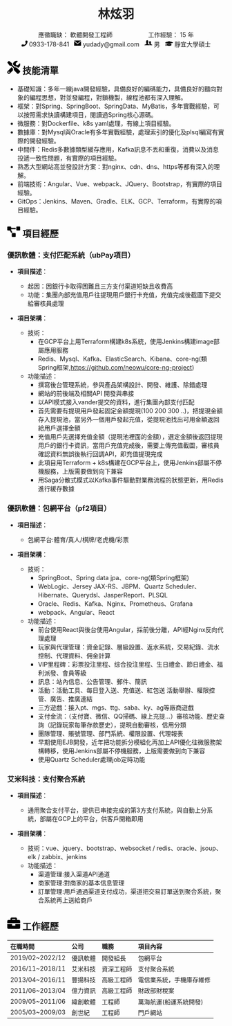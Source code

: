 <center>
    <h1>林炫羽</h1>
    <div>          
        <span>應徵職缺：</span>
        <span>軟體開發工程師</span>
        &nbsp;&nbsp;&nbsp;&nbsp;&nbsp;&nbsp;&nbsp;&nbsp;&nbsp;&nbsp;&nbsp;&nbsp;&nbsp;&nbsp;&nbsp;&nbsp;&nbsp;&nbsp;&nbsp;
        <span>工作經驗：</span>
        <span>15 年</span>  
    </div>
    <div>
        <span>
            <img src="assets/phone-solid.svg" width="14px">
            0933-178-841
        </span>
        &nbsp;
        <span>
            <img src="assets/mail-filled-svgrepo-com.svg" width="16px">
            yudady@gmail.com
        </span>
        &nbsp;
        <span>
            <img src="assets/man-and-woman-avatar-svgrepo-com.svg" width="18px">
            男
        </span>
        &nbsp;
        <span>
            <img src="assets/graduation-cap-solid.svg" width="18px">
            靜宜大學碩士
        </span>
    </div>
</center>

## <img src="assets/tools-solid.svg" width="30px"> 技能清單

- 基礎知識：多年一線java開發經驗，具備良好的編碼能力，具備良好的麵向對象的編程思想，對並發編程，對鎖機製，線程池都有深入理解。
- 框架：對Spring、SpringBoot、SpringData、MyBatis，多年實戰經驗，可以按照需求快讀構建項目，閱讀過Spring核心源碼。
- 微服務：對Dockerfile、k8s yaml處理，有線上項目經驗。
- 數據庫：對Mysql與Oracle有多年實戰經驗，處理索引的優化及plsql編寫有實際的開發經驗。
- 中間件：Redis多數據類型緩存應用，Kafka訊息不丟和重復，消費以及消息投遞一致性問題，有實際的項目經驗。
- 熟悉大型網站高並發設計方案：對nginx、cdn、dns、https等都有深入的理解。
- 前端技術：Angular、Vue、webpack、JQuery、Bootstrap，有實際的項目經驗。
- GitOps：Jenkins、Maven、Gradle、ELK、GCP、Terraform，有實際的項目經驗。

## <img src="assets/project-diagram-solid.svg" width="30px"> 項目經歷

### 優訊軟體：支付匹配系統（ubPay項目）

* **項目描述**：
  - 起因：因銀行卡取得困難且三方支付渠道短缺且收費高
  - 功能：集團內部充值用戶往提現用戶銀行卡充值，充值完成後截圖下提交給審核員處理

* **項目架構**：
  - 技術：
    - 在GCP平台上用Terraform構建k8s系統，使用Jenkins構建image部屬應用服務
    - Redis、Mysql、Kafka、ElasticSearch、Kibana、core-ng(類Spring框架,https://github.com/neowu/core-ng-project)
  - 功能描述：
    - 撰寫後台管理系統，參與產品架構設計、開發、維護、除錯處理
    - 網站的前後端及相關API 開發與串接
    - 以API模式接入vander提交的資料，進行集團內部支付匹配
    - 首先需要有提現用戶發起固定金額提現(100 200 300 ..)，把提現金額存入提現池，當另外一個用戶發起充值，從提現池找出可用金額返回給用戶選擇金額
    - 充值用戶先選擇充值金額（提現池裡面的金額），選定金額後返回提現用戶的銀行卡資訊，當用戶充值完成後，需要上傳充值截圖，審核員確認資料無誤後執行回調API，即充值提現完成
    - 此項目用Terraform + k8s構建在GCP平台上，使用Jenkins部屬不停機服務，上版需要做到向下兼容
    - 用Saga分散式模式以Kafka事件驅動對業務流程的狀態更新，用Redis進行緩存數據

### 優訊軟體：包網平台（pf2項目）

* **項目描述**：
  - 包網平台:體育/真人/棋牌/老虎機/彩票

* **項目架構**：
  - 技術：
    - SpringBoot、Spring data jpa、core-ng(類Spring框架)
    - WebLogic、Jersey JAX-RS、JBPM、Quartz Scheduler、Hibernate、Querydsl、JasperReport、PLSQL
    - Oracle、Redis、Kafka、Nginx、Prometheus、Grafana
    - webpack、Angular、React
  - 功能描述：
    - 前台使用React與後台使用Angular，採前後分離，API經Nginx反向代理處理
    - 玩家與代理管理：資金記錄、層級設置、返水系統，交易紀錄、流水控制、代理資料、佣金計算
    - VIP里程碑：彩票投注里程、综合投注里程、生日禮金、節日禮金、福利派發、會員等級
    - 訊息：站內信息、公告管理、郵件、簡訊
    - 活動：活動工具、每日登入送、充值送、紅包送 活動舉辦、權限控管、廣告、推廣連結
    - 三方遊戲：接入pt、mgs、ttg、saba、ky、ag等廠商遊戲
    - 支付金流：（支付寶、微信、QQ掃碼、線上充提...）審核功能、歷史查詢（記錄玩家每筆存款歷史），提現自動審核，信用分類
    - 團隊管理、賬號管理、部門系統、權限設置、代理報表
    - 早期使用EJB開發，近年把功能拆分模組化再加上API優化往微服務架構轉移，使用Jenkins部屬不停機服務，上版需要做到向下兼容
    - 使用Quartz Scheduler處理job定時功能


### 艾米科技：支付聚合系統
* **項目描述**：
  - 通用聚合支付平台，提供已串接完成的第3方支付系統，與自動上分系統，部屬在GCP上的平台，供客戶開箱即用

* **項目架構**：
  - 技術：vue、jquery、bootstrap、websocket / redis、oracle、jsoup、elk / zabbix、jenkins
  - 功能描述：
    - 渠道管理:接入渠道API通道
    - 商家管理:對商家的基本信息管理
    - 訂單管理:用戶通過渠道支付成功，渠道把交易訂單送到聚合系統，聚合系統再上送給商戶

## <img src="assets/briefcase-solid.svg" width="30px"> 工作經歷

| 在職時間         | 公司    | 職務       | 項目內容          |
|:----------------|:--------|:---------|:--------------|
| 2019/02~2022/12 | 優訊軟體 | 開發組長     | 包網平台          |
| 2016/11~2018/11 | 艾米科技 | 資深工程師    | 支付聚合系統        |
| 2013/04~2016/11 | 豐揚科技 | 高級工程師    | 電信業系統，手機庫存維修  |
| 2011/06~2013/04 | 億力資訊 | 高級工程師    | 財政部財稅案        |
| 2009/05~2011/06 | 緯創軟體 | 工程師      | 萬海航運(船運系統開發)  |
| 2005/03~2009/03 | 創世紀   | 工程師      | 門戶網站          |



